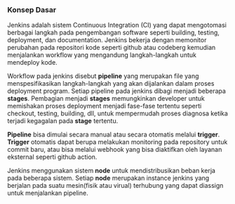 ### Konsep Dasar
Jenkins adalah sistem Continuous Integration (CI) yang dapat mengotomasi berbagai langkah pada pengembangan software seperti building, testing, deployment, dan documentation. Jenkins bekerja dengan memonitor perubahan pada repositori kode seperti github atau codeberg kemudian menjalankan workflow yang mengandung langkah-langkah untuk mendeploy kode.

Workflow pada jenkins disebut **pipeline** yang merupakan file yang menspesifikasikan langkah-langkah yang akan dijalankan dalam proses deployment program. Setiap pipeline pada jenkins dibagi menjadi beberapa **stages**. Pembagian menjadi **stages** memungkinkan developer untuk memishakan proses deployment menjadi fase-fase tertentu seperti checkout, testing, building, dll, untuk mempermudah proses diagnosa ketika terjadi kegagalan pada **stage** tertentu.

**Pipeline** bisa dimulai secara manual atau secara otomatis melalui **trigger**. **Trigger** otomatis dapat berupa melakukan monitoring pada repository untuk commit baru, atau bisa melalui webhook yang bisa diaktifkan oleh layanan eksternal seperti github action.

Jenkins menggunakan sistem **node** untuk mendistribusikan beban kerja pada beberapa sistem. Setiap **node** merupakan instance jenkins yang berjalan pada suatu mesin(fisik atau virual) terhubung yang dapat diassign untuk menjalankan pipeline. 
